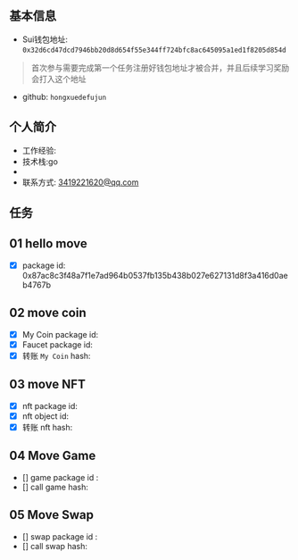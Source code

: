 ## 基本信息
- Sui钱包地址: `0x32d6cd47dcd7946bb20d8d654f55e344ff724bfc8ac645095a1ed1f8205d854d`
> 首次参与需要完成第一个任务注册好钱包地址才被合并，并且后续学习奖励会打入这个地址
- github: `hongxuedefujun`

## 个人简介
- 工作经验: 
- 技术栈:go 
- 
- 联系方式: 3419221620@qq.com


## 任务

##   01 hello move
- [x] package id:  0x87ac8c3f48a7f1e7ad964b0537fb135b438b027e627131d8f3a416d0aeb4767b   

##   02 move coin
- [x] My Coin package id: 
- [x] Faucet package id: 
- [x] 转账 `My Coin` hash: 

##   03 move NFT
- [x] nft package id:
- [x] nft object id: 
- [x] 转账 nft hash:
##   04 Move Game
- [] game package id :
- [] call game hash:

##   05 Move Swap
- [] swap package id :
- [] call swap hash:
